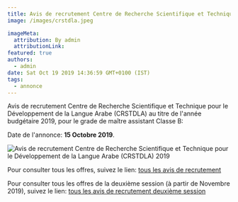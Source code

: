 ```yaml
---
title: Avis de recrutement Centre de Recherche Scientifique et Technique pour le Développement de la Langue Arabe (CRSTDLA)
image: /images/crstdla.jpeg

imageMeta:
  attribution: By admin
  attributionLink:
featured: true
authors:
  - admin
date: Sat Oct 19 2019 14:36:59 GMT+0100 (IST)
tags:
  - annonce
---
```


Avis de recrutement Centre de Recherche Scientifique et Technique pour le Développement de la Langue Arabe (CRSTDLA) au titre de l'année budgétaire 2019, pour le grade de maître assistant Classe B:

Date de l'annonce: **15 Octobre 2019**.

![Avis de recrutement Centre de Recherche Scientifique et Technique pour le Développement de la Langue Arabe (CRSTDLA) 2019](/images/avis-de-recrutement-centre-universitaire-meghnia-crstdla.jpeg)

Pour consulter tous les offres, suivez le lien: [tous les avis de recrutement](/tous_les_avis_de_recrutement_annee_budgetaire_2019/)

Pour consulter tous les offres de la deuxième session (à partir de Novembre 2019), suivez le lien: [tous les avis de recrutement deuxième session](/tous-les-avis-de-recrutement-mitre-assistant-classe-b-au-titre-de-l-annee-2019-deuxieme-session/)
